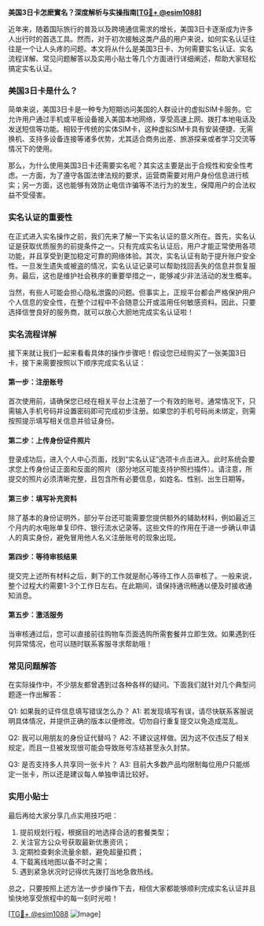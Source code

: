 **美国3日卡怎麽實名？深度解析与实操指南[[TG💪+ @esim1088](https://t.me/s/esim1088)]**

近年来，随着国际旅行的普及以及跨境通信需求的增长，美国3日卡逐渐成为许多人出行时的首选工具。然而，对于初次接触这类产品的用户来说，如何实名认证往往是一个让人头疼的问题。本文将从什么是美国3日卡、为何需要实名认证、实名流程详解、常见问题解答以及实用小贴士等几个方面进行详细阐述，帮助大家轻松搞定实名认证。

### 美国3日卡是什么？

简单来说，美国3日卡是一种专为短期访问美国的人群设计的虚拟SIM卡服务。它允许用户通过手机或平板设备接入美国本地网络，享受高速上网、拨打本地电话及发送短信等功能。相较于传统的实体SIM卡，这种虚拟SIM卡具有安装便捷、无需换机、支持多设备连接等诸多优势，尤其适合商务出差、旅游探亲或者学习交流等情况下的使用。

那么，为什么使用美国3日卡还需要实名呢？其实这主要是出于合规性和安全性考虑。一方面，为了遵守各国法律法规的要求，运营商需要对用户身份信息进行核实；另一方面，这也能够有效防止电信诈骗等不法行为的发生，保障用户的合法权益不受侵害。

### 实名认证的重要性

在正式进入实名操作之前，我们先来了解一下实名认证的意义所在。首先，实名认证是获取优质服务的前提条件之一。只有完成实名认证后，用户才能正常使用各项功能，并且享受到更加稳定可靠的网络体验。其次，实名认证有助于提升账户安全性。一旦发生遗失或被盗的情况，实名认证记录可以帮助找回丢失的信息并恢复服务。最后，这也是维护社会秩序的重要举措之一，能够减少非法活动的发生概率。

当然，有些人可能会担心隐私泄露的问题。但事实上，正规平台都会严格保护用户个人信息的安全性，在整个过程中不会随意公开或滥用任何敏感资料。因此，只要选择信誉良好的服务商，就可以放心大胆地完成实名认证啦！

### 实名流程详解

接下来就让我们一起来看看具体的操作步骤吧！假设您已经购买了一张美国3日卡，接下来需要按照以下顺序完成实名认证：

#### 第一步：注册账号
首次使用前，请确保您已经在相关平台上注册了一个有效的账号。通常情况下，只需输入手机号码并设置密码即可完成初步注册。如果您的手机号码尚未绑定，则需按照提示填写相关信息并验证身份。

#### 第二步：上传身份证件照片
登录成功后，进入个人中心页面，找到“实名认证”选项卡点击进入。此时系统会要求您上传身份证正面和反面的照片（部分地区可能支持护照扫描件）。请注意，所提交的照片必须清晰完整，且包含所有必要信息，如姓名、性别、出生日期等。

#### 第三步：填写补充资料
除了基本的身份证明外，部分平台还可能需要您提供额外的辅助材料，例如最近三个月内的水电账单复印件、银行流水记录等。这些文件的作用在于进一步确认申请人的真实身份，避免冒用他人名义注册账号的现象出现。

#### 第四步：等待审核结果
提交完上述所有材料之后，剩下的工作就是耐心等待工作人员审核了。一般来说，整个过程大约需要1-3个工作日左右。在此期间，请保持通讯畅通以便及时接收通知消息。

#### 第五步：激活服务
当审核通过后，您可以直接前往购物车页面选购所需套餐并立即生效。如果遇到任何异常情况，也可以随时联系客服寻求帮助哦！

### 常见问题解答

在实际操作中，不少朋友都曾遇到过各种各样的疑问。下面我们就针对几个典型问题逐一作出解答：

Q1: 如果我的证件信息填写错误怎么办？
A1: 若发现填写有误，请尽快联系客服说明具体情况，并提供正确的版本以便修改。切勿自行重复提交以免造成混乱。

Q2: 我可以用朋友的身份证代替吗？
A2: 不建议这样做。因为这不仅违反了相关规定，而且一旦被发现很可能会导致账号冻结甚至永久封禁。

Q3: 是否支持多人共享同一张卡片？
A3: 目前大多数产品均限制每位用户只能绑定一张卡，所以还是建议每人单独申请比较好。

### 实用小贴士

最后再给大家分享几点实用技巧吧：
1. 提前规划行程，根据目的地选择合适的套餐类型；
2. 关注官方公众号获取最新优惠资讯；
3. 定期检查剩余流量余额，避免超量扣费；
4. 下载离线地图以备不时之需；
5. 遇到紧急状况时记得优先拨打当地急救热线。

总之，只要按照上述方法一步步操作下去，相信大家都能够顺利完成实名认证并且愉快地享受旅程中的每一刻时光啦！

[[TG💪+ @esim1088](https://t.me/s/esim1088) ![Image](https://i.postimg.cc/4NQfJmqS/Snipaste-2025-05-13-00-14-12.png)]
